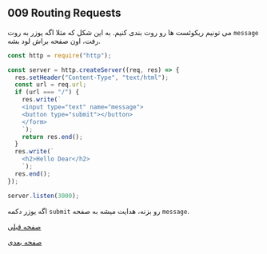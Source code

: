 ## 009 Routing Requests
می تونیم ریکوئست ها رو روت بندی کنیم. به این شکل که مثلا اگه یوزر به روت `message` رفت، اون صفحه براش  لود بشه.
```js
const http = require("http");

const server = http.createServer((req, res) => {
  res.setHeader("Content-Type", "text/html");
  const url = req.url;
  if (url === "/") {
    res.write(`
    <input type="text" name="message">
    <button type="submit"></button>
    </form>
    `);
    return res.end();
  }
  res.write(`
    <h2>Hello Dear</h2>
    `);
  res.end();
});

server.listen(3000);
```
اگه یوزر دکمه `submit` رو بزنه، هدایت میشه به صفحه `message`.

[صفحه قبلی](007%20Sending%20Responses.md)

[صفحه بعدی](010%20Redirecting%20Requests.md)
